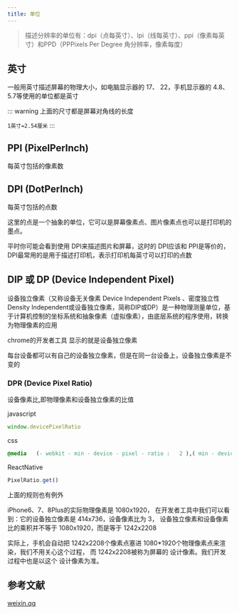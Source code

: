 ```yaml
---
title: 单位
---
```


> 描述分辨率的单位有：dpi（点每英寸）、lpi（线每英寸）、ppi（像素每英寸）和PPD（PPPixels Per Degree 角分辨率，像素每度）

## 英寸

一般用英寸描述屏幕的物理大小，如电脑显示器的 17、 22，手机显示器的 4.8、 5.7等使用的单位都是英寸

::: warning
上面的尺寸都是屏幕对角线的长度

`1英寸=2.54厘米`
:::

## PPI (PixelPerInch)

每英寸包括的像素数

## DPI (DotPerInch)

每英寸包括的点数

这里的点是一个抽象的单位，它可以是屏幕像素点、图片像素点也可以是打印机的墨点。

平时你可能会看到使用 DPI来描述图片和屏幕，这时的 DPI应该和 PPI是等价的， DPI最常用的是用于描述打印机，表示打印机每英寸可以打印的点数

## DIP 或 DP (Device Independent Pixel)

设备独立像素（又称设备无关像素 Device Independent Pixels 、密度独立性 Density Independent或设备独立像素，简称DIP或DP）是一种物理测量单位，基于计算机控制的坐标系统和抽象像素（虚拟像素），由底层系统的程序使用，转换为物理像素的应用

chrome的开发者工具 显示的就是设备独立像素

每台设备都可以有自己的设备独立像素，但是在同一台设备上，设备独立像素是不变的

### DPR (Device Pixel Ratio)

设备像素比,即物理像素和设备独立像素的比值

javascript

```javascript
window.devicePixelRatio
```

css

```css
@media   (- webkit - min - device - pixel - ratio :   2 ),( min - device - pixel - ratio :   2 ){   }
```

ReactNative

```javascript
PixelRatio.get()
```

上面的规则也有例外

iPhone6、7、8Plus的实际物理像素是 1080x1920，
在开发者工具中我们可以看到：它的设备独立像素是 414x736，设备像素比为 3，
设备独立像素和设备像素比的乘积并不等于 1080x1920，而是等于 1242x2208

实际上，手机会自动把 1242x2208个像素点塞进 1080*1920个物理像素点来渲染，我们不用关心这个过程，
而 1242x2208被称为屏幕的 设计像素。我们开发过程中也是以这个 设计像素为准。

## 参考文献

[weixin.qq](https://mp.weixin.qq.com/s/oF6oAjdzguv9OwE9cdLrPQ)
